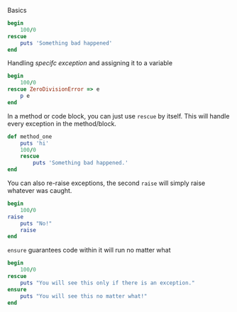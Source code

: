 Basics
```ruby
begin
	100/0
rescue 	
	puts 'Something bad happened'
end
```
Handling *specifc exception* and assigning it to a variable
```ruby
begin
	100/0
rescue ZeroDivisionError => e
	p e
end
```
In a method or code block, you can just use `rescue` by itself. This will handle every exception in the method/block.
```ruby
def method_one
	puts 'hi'
	100/0
	rescue
		puts 'Something bad happened.'
end
```
You can also re-raise exceptions, the second `raise` will simply raise whatever was caught.
```ruby
begin
	100/0
raise
	puts "No!"
	raise
end
```
`ensure` guarantees code within it will run no matter what
```ruby
begin
	100/0
rescue
	puts "You will see this only if there is an exception."
ensure
	puts "You will see this no matter what!"
end
```
